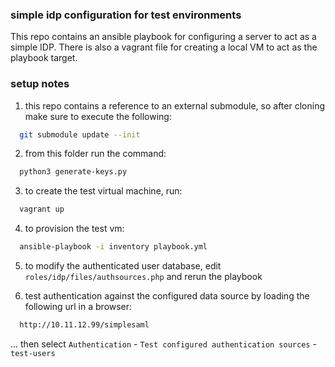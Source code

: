### simple idp configuration for test environments

This repo contains an ansible playbook for configuring a server to act as a simple IDP.  There is also a vagrant file for creating a local VM to act as the playbook target.

### setup notes

1. this repo contains a reference to an external submodule, so after cloning make sure to execute the following:

```bash
  git submodule update --init
```

2. from this folder run the command:

```bash
  python3 generate-keys.py
```

3. to create the test virtual machine, run:

```bash
  vagrant up
```

4. to provision the test vm:

```bash
  ansible-playbook -i inventory playbook.yml
```

5. to modify the authenticated user database, edit ``roles/idp/files/authsources.php`` and rerun the playbook

6. test authentication against the configured data source by loading the following url in a browser:

```bash
  http://10.11.12.99/simplesaml
```

... then select ``Authentication`` - ``Test configured authentication sources`` - ``test-users``
